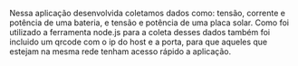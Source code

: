 Nessa aplicação desenvolvida coletamos dados como: tensão, corrente e potência de uma bateria, e tensão e potência de uma placa solar. Como foi utilizado a ferramenta node.js para a coleta desses dados também foi incluido um qrcode com o ip do host e a porta, para que aqueles que estejam na mesma rede tenham acesso rápido a aplicação.
